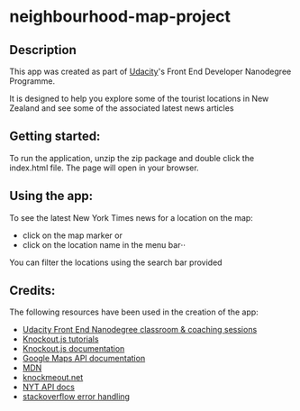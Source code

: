 # neighbourhood-map-project

## Description
This app was created as part of [Udacity](http://www.udacity.com)'s Front End Developer Nanodegree Programme.

It is designed to help you explore some of the tourist locations in New Zealand and see some of the associated latest news articles

## Getting started:
To run the application, unzip the zip package and double click the index.html file.  The page will open in your browser.

## Using the app:
To see the latest New York Times news for a location on the map:
* click on the map marker or
* click on the location name in the menu bar⋅⋅

You can filter the locations using the search bar provided

## Credits:
The following resources have been used in the creation of the app:
*  [Udacity Front End Nanodegree classroom & coaching sessions](http://www.udacity.com)
*  [Knockout.js tutorials](http://learn.knockoutjs.com/)
*  [Knockout.js documentation](http://knockoutjs.com/)
*  [Google Maps API documentation](https://developers.google.com/maps/documentation/javascript/)
*  [MDN](https://developer.mozilla.org/en-US/docs/Web/JavaScript/Reference/Global_Objects/String/indexOf)
*  [knockmeout.net](http://www.knockmeout.net/2011/04/utility-functions-in-knockoutjs.html)
*  [NYT API docs](https://developer.nytimes.com/?mcubz=0)
*  [stackoverflow error handling](https://stackoverflow.com/questions/1740218/error-handling-in-getjson-calls)
